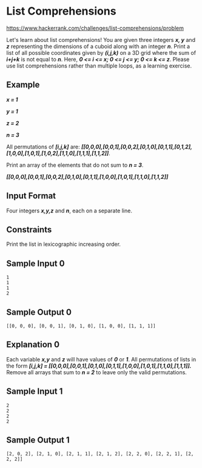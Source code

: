 # List Comprehensions

https://www.hackerrank.com/challenges/list-comprehensions/problem

Let's learn about list comprehensions! You are given three integers ***x, y*** and ***z*** representing the dimensions of a cuboid along with an integer ***n***. Print a list of all possible coordinates given by ***(i,j,k)*** on a 3D grid where the sum of ***i+j+k*** is not equal to ***n***. Here, ***0 <= i <= x; 0 <= j <= y; 0 <= k <= z***. Please use list comprehensions rather than multiple loops, as a learning exercise.

## Example

***x = 1***

***y = 1***

***z = 2***

***n = 3***

All permutations of ***[i,j,k]*** are:
***[[0,0,0],[0,0,1],[0,0,2],[0,1,0],[0,1,1],[0,1,2],[1,0,0],[1,0,1],[1,0,2],[1,1,0],[1,1,1],[1,1,2]]***.

Print an array of the elements that do not sum to ***n = 3***.

***[[0,0,0],[0,0,1],[0,0,2],[0,1,0],[0,1,1],[1,0,0],[1,0,1],[1,1,0],[1,1,2]]***

## Input Format

Four integers ***x,y,z*** and ***n***, each on a separate line.

## Constraints

Print the list in lexicographic increasing order.

## Sample Input 0

    1
    1
    1
    2

## Sample Output 0

    [[0, 0, 0], [0, 0, 1], [0, 1, 0], [1, 0, 0], [1, 1, 1]]

## Explanation 0

Each variable ***x,y*** and ***z*** will have values of ***0*** or ***1***. All permutations of lists in the form ***[i,j,k] = [[0,0,0],[0,0,1],[0,1,0],[0,1,1],[1,0,0],[1,0,1],[1,1,0],[1,1,1]].***
Remove all arrays that sum to ***n = 2*** to leave only the valid permutations.

## Sample Input 1

    2
    2
    2
    2

## Sample Output 1

    [2, 0, 2], [2, 1, 0], [2, 1, 1], [2, 1, 2], [2, 2, 0], [2, 2, 1], [2, 2, 2]]
